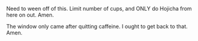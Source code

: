 Need to ween off of this. Limit number of cups, and ONLY do Hojicha from here on out. Amen.

The window only came after quitting caffeine. I ought to get back to that. Amen.



